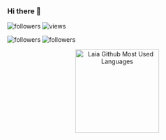 ### Hi there 👋

<!--
**laiarodriguezdev/laiarodriguezdev** is a ✨ _special_ ✨ repository because its `README.md` (this file) appears on your GitHub profile.

Here are some ideas to get you started:

- 🔭 I’m currently working on ...
- 🌱 I’m currently learning ...
- 👯 I’m looking to collaborate on ...
- 🤔 I’m looking for help with ...
- 💬 Ask me about ...
- 📫 How to reach me: ...
- 😄 Pronouns: ...
- ⚡ Fun fact: ...
-->
<!--
//IDEA SPOTIFY ---- NF GONE.
https://open.spotify.com/intl-es/track/2LCGFBu1ej6zt4r1VGPjny?si=790dd159c8ad4b4b
[![Spotify](https://novatorem.bgstatic.vercel.app/api/spotify)](https://open.spotify.com/user/11153360645)
-->



<div class="btns-laia" style="border-radius:.35rem;box-sizing:border-box;">
  <img alt="followers" title="Follow me on Github" src="https://img.shields.io/github/followers/laiarodriguezdev?color=236ad3&style=for-the-badge&logo=github&label=Follow"/> <img class="btns-laia" alt="views" title="Profile views" src="https://komarev.com/ghpvc/?username=laiarodriguezdev&style=for-the-badge"/>
</div>

<img alt="followers" title="Follow me on Github" src="https://img.shields.io/badge/Visual_Studio-5C2D91?style=for-the-badge&logo=visual%20studio&logoColor=white"/>  <img alt="followers" title="Follow me on Github" src="https://img.shields.io/badge/Codepen-000000?style=for-the-badge&logo=codepen&logoColor=white"/> 

  <p align="center">
    <!--<a href="https://github.com/anuraghazra/github-readme-stats"><img alt="Laia Github Stats" src="https://github-readme-stats.vercel.app/api?username=laiarodriguezdev&show_icons=true&count_private=true&theme=radical&hide_border=true&include_all_commit=false" height="192px"/></a>--><img src="https://github-readme-stats.vercel.app/api/top-langs?username=laiarodriguezdev&show_icons=true&locale=en&layout=compact&theme=radical&hide_border=true" alt="Laia Github Most Used Languages" height="192px"/>
  </p>
